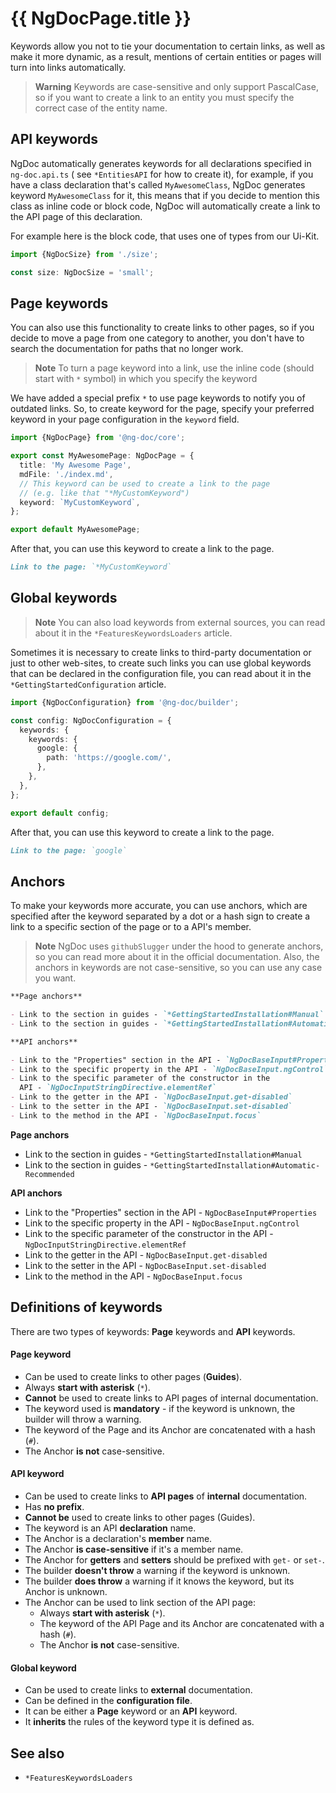 # {{ NgDocPage.title }}

Keywords allow you not to tie your documentation to certain links, as well as make it more dynamic,
as a result, mentions of certain entities or pages will turn into links automatically.

> **Warning**
> Keywords are case-sensitive and only support PascalCase, so if you want to create a link to
> an entity you must specify the correct case of the entity name.

## API keywords

NgDoc automatically generates keywords for all declarations specified in `ng-doc.api.ts` (
see `*EntitiesAPI` for how to create it), for example, if you have a class declaration that's called
`MyAwesomeClass`, NgDoc generates keyword `MyAwesomeClass` for it, this means that if you decide to
mention this class as inline code or block code, NgDoc will automatically create a link to the API
page of this declaration.

For example here is the block code, that uses one of types from our Ui-Kit.

```typescript
import {NgDocSize} from './size';

const size: NgDocSize = 'small';
```

## Page keywords

You can also use this functionality to create links to other pages, so if you decide to move a page
from one category to another, you don't have to search the documentation for paths that no longer
work.

> **Note**
> To turn a page keyword into a link, use the inline code (should start with `*` symbol)
> in which you specify the keyword

We have added a special prefix `*` to use page keywords to notify you of outdated links. So, to
create keyword for the page, specify your preferred keyword in your page configuration in
the `keyword` field.

```typescript fileName="ng-doc.page.ts"
import {NgDocPage} from '@ng-doc/core';

export const MyAwesomePage: NgDocPage = {
  title: 'My Awesome Page',
  mdFile: './index.md',
  // This keyword can be used to create a link to the page
  // (e.g. like that "*MyCustomKeyword")
  keyword: `MyCustomKeyword`,
};

export default MyAwesomePage;
```

After that, you can use this keyword to create a link to the page.

```markdown fileName="index.md"
Link to the page: `*MyCustomKeyword`
```

## Global keywords

> **Note**
> You can also load keywords from external sources, you can read about it in the
> `*FeaturesKeywordsLoaders` article.

Sometimes it is necessary to create links to third-party documentation or just to other web-sites,
to create such links you can use global keywords that can be declared in the configuration file,
you can read about it in the `*GettingStartedConfiguration` article.

```typescript fileName="ng-doc.config.ts"
import {NgDocConfiguration} from '@ng-doc/builder';

const config: NgDocConfiguration = {
  keywords: {
    keywords: {
      google: {
        path: 'https://google.com/',
      },
    },
  },
};

export default config;
```

After that, you can use this keyword to create a link to the page.

```markdown fileName="index.md"
Link to the page: `google`
```

## Anchors

To make your keywords more accurate, you can use anchors, which are specified after the keyword
separated by a dot or a hash sign to create a link to a specific section of the page or to a
API's member.

> **Note**
> NgDoc uses `githubSlugger` under the hood to generate anchors, so you can read more about it in
> the official documentation. Also, the anchors in keywords are not case-sensitive, so you can use
> any case you want.

```markdown fileName="index.md"
**Page anchors**

- Link to the section in guides - `*GettingStartedInstallation#Manual`
- Link to the section in guides - `*GettingStartedInstallation#Automatic-Recommended`

**API anchors**

- Link to the "Properties" section in the API - `NgDocBaseInput#Properties`
- Link to the specific property in the API - `NgDocBaseInput.ngControl`
- Link to the specific parameter of the constructor in the
  API - `NgDocInputStringDirective.elementRef`
- Link to the getter in the API - `NgDocBaseInput.get-disabled`
- Link to the setter in the API - `NgDocBaseInput.set-disabled`
- Link to the method in the API - `NgDocBaseInput.focus`
```

**Page anchors**

- Link to the section in guides - `*GettingStartedInstallation#Manual`
- Link to the section in guides - `*GettingStartedInstallation#Automatic-Recommended`

**API anchors**

- Link to the "Properties" section in the API - `NgDocBaseInput#Properties`
- Link to the specific property in the API - `NgDocBaseInput.ngControl`
- Link to the specific parameter of the constructor in the
  API - `NgDocInputStringDirective.elementRef`
- Link to the getter in the API - `NgDocBaseInput.get-disabled`
- Link to the setter in the API - `NgDocBaseInput.set-disabled`
- Link to the method in the API - `NgDocBaseInput.focus`

## Definitions of keywords

There are two types of keywords: **Page** keywords and **API** keywords.

#### Page keyword

- Can be used to create links to other pages (**Guides**).
- Always **start with asterisk** (`*`).
- **Cannot** be used to create links to API pages of internal documentation.
- The keyword used is **mandatory** - if the keyword is unknown, the builder will throw a warning.
- The keyword of the Page and its Anchor are concatenated with a hash (`#`).
- The Anchor **is not** case-sensitive.

#### API keyword

- Can be used to create links to **API pages** of **internal** documentation.
- Has **no prefix**.
- **Cannot be** used to create links to other pages (Guides).
- The keyword is an API **declaration** name.
- The Anchor is a declaration's **member** name.
- The Anchor **is case-sensitive** if it's a member name.
- The Anchor for **getters** and **setters** should be prefixed with `get-` or `set-`.
- The builder **doesn't throw** a warning if the keyword is unknown.
- The builder **does throw** a warning if it knows the keyword, but its Anchor is unknown.
- The Anchor can be used to link section of the API page:
  - Always **start with asterisk** (`*`).
  - The keyword of the API Page and its Anchor are concatenated with a hash (`#`).
  - The Anchor **is not** case-sensitive.

#### Global keyword

- Can be used to create links to **external** documentation.
- Can be defined in the **configuration file**.
- It can be either a **Page** keyword or an **API** keyword.
- It **inherits** the rules of the keyword type it is defined as.

## See also

- `*FeaturesKeywordsLoaders`
